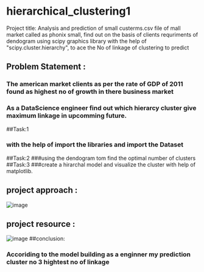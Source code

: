 # hierarchical_clustering1
Project title: Analysis and prediction of small custerms.csv file of mall market called as phonix small, find out on the basis of clients requriments of dendogram using scipy graphics library with the help of "scipy.cluster.hierarchy", to ace the No of linkage of clustering to predict
## Problem Statement :
### The american market clients as per the rate of GDP of 2011 found as highest no of growth in there business market
### As a DataScience engineer find out which hierarcy cluster give maximum  linkage in upcomming future.
##Task:1
### with the help of import the libraries and import the Dataset
##Task:2
###using the dendogram tom find the optimal number of clusters
##Task:3
###create a hirarchal model and visualize the cluster with help of matplotlib.

## project approach :
![image](https://github.com/PAkanksha008/hierarchical_clustering1/assets/143333014/2d0249aa-cbd6-48cc-96a7-a79d63fe7008)
 ## project resource :
 ![image](https://github.com/PAkanksha008/hierarchical_clustering1/assets/143333014/7001d563-cc0a-43d6-aa17-2bc7de0938c4)
 ##conclusion:
### Accoriding to the model building as a enginner my prediction cluster no 3 hightest no of linkage

